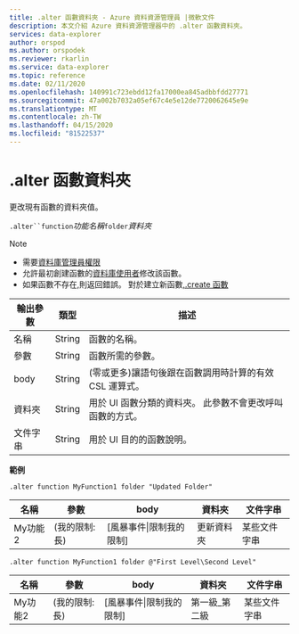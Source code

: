 ```yaml
---
title: .alter 函數資料夾 - Azure 資料資源管理員 |微軟文件
description: 本文介紹 Azure 資料資源管理器中的 .alter 函數資料夾。
services: data-explorer
author: orspod
ms.author: orspodek
ms.reviewer: rkarlin
ms.service: data-explorer
ms.topic: reference
ms.date: 02/11/2020
ms.openlocfilehash: 140991c723ebdd12fa17000ea845adbbfdd27771
ms.sourcegitcommit: 47a002b7032a05ef67c4e5e12de7720062645e9e
ms.translationtype: MT
ms.contentlocale: zh-TW
ms.lasthandoff: 04/15/2020
ms.locfileid: "81522537"
---
```

# <a name="alter-function-folder"></a>.alter 函數資料夾

更改現有函數的資料夾值。

`.alter``function`*功能名稱*`folder`*資料夾*

> [!NOTE]
> * 需要[資料庫管理員權限](../management/access-control/role-based-authorization.md)
> * 允許最初創建函數的[資料庫使用者](../management/access-control/role-based-authorization.md)修改該函數。 
> * 如果函數不存在,則返回錯誤。 對於建立新函數[,.create 函數](create-function.md)

|輸出參數 |類型 |描述
|---|---|--- 
|名稱  |String |函數的名稱。 
|參數  |String |函數所需的參數。
|body  |String |(零或更多)讓語句後跟在函數調用時計算的有效 CSL 運算式。
|資料夾|String|用於 UI 函數分類的資料夾。 此參數不會更改呼叫函數的方式。
|文件字串|String|用於 UI 目的的函數說明。

**範例** 

```
.alter function MyFunction1 folder "Updated Folder"
```
    
|名稱 |參數 |body|資料夾|文件字串
|---|---|---|---|---
|My功能2 |(我的限制:長)| [風暴事件&#124;限制我的限制]|更新資料夾|某些文件字串|

```
.alter function MyFunction1 folder @"First Level\Second Level"
```
    
|名稱 |參數 |body|資料夾|文件字串
|---|---|---|---|---
|My功能2 |(我的限制:長)| [風暴事件&#124;限制我的限制]|第一級_第二級|某些文件字串|